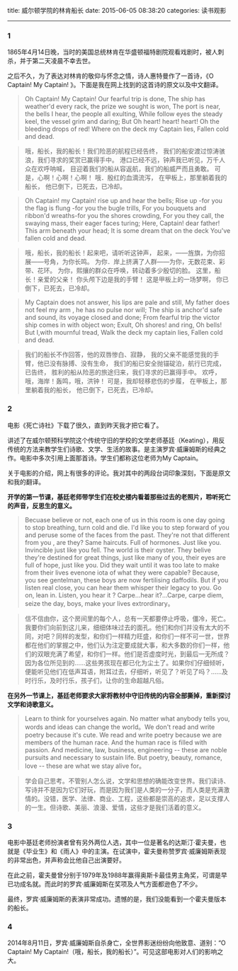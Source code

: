 title: 威尔顿学院的林肯船长
date: 2015-06-05 08:38:20
categories: 读书观影

---


### 1

1865年4月14日晚，当时的美国总统林肯在华盛顿福特剧院观看戏剧时，被人刺杀，并于第二天凌晨不幸去世。

<!--more-->

之后不久，为了表达对林肯的敬仰与怀念之情，诗人惠特曼作了一首诗，《O Captain! My Captain! 》。下面是我在网上找到的这首诗的原文以及中文翻译。


> Oh Captain! My Captain! Our fearful trip is done,
The ship has weather'd every rack, the prize we sought is won,
The port is near, the bells I hear, the people all exulting,
While follow eyes the steady keel, the vessel grim and daring;
But Oh heart! heart! heart!
Oh the bleeding drops of red!
Where on the deck my Captain lies,
Fallen cold and dead.

> 哦，船长，我的船长！我们险恶的航程已经告终，
我们的船安渡过惊涛骇浪，我们寻求的奖赏已赢得手中。
港口已经不远，钟声我已听见，万千人众在欢呼呐喊，
目迎着我们的船从容返航，我们的船威严而且勇敢。
可是，心啊！心啊！心啊！
哦．殷红的血滴流泻，
在甲板上，那里躺着我的船长，
他已倒下，已死去，已冷却。

> Oh Captain! my Captain! rise up and hear the bells;
Rise up -for you the flag is flung -for you the bugle trills,
For you bouquets and ribbon'd wreaths-for you the shores crowding,
For you they call, the swaying mass, their eager faces turing;
Here, Captain! dear father!
This arm beneath your head;
It is some dream that on the deck
You've fallen cold and dead.

> 哦，船长，我的船长！起来吧，请听听这钟声，
起来，——旌旗，为你招展——号角，为你长鸣。
为你．岸上挤满了人群——为你，无数花束、彩带、花环。
为你，熙攘的群众在呼唤，转动着多少殷切的脸。
这里，船长！亲爱的父亲！
你头颅下边是我的手臂！
这是甲板上的一场梦啊，
你已倒下，已死去，已冷却。


> My Captain does not answer, his lips are pale and still,
My father does not feel my arm , he has no pulse nor will;
The ship is anchor'd safe and sound, its voyage closed and done;
From fearful trip the victor ship comes in with object won;
Exult, Oh shores! and ring, Oh bells!
But I,with mournful tread,
Walk the deck my captain lies,
Fallen cold and dead.

> 我们的船长不作回答，他的双唇惨白、寂静，
我的父亲不能感觉我的手臂，他已没有脉搏、没有生命，
我们的船已安全抛锚碇泊，航行已完成，已告终，
胜利的船从险恶的旅途归来，我们寻求的已赢得手中。
欢呼，哦，海岸！轰鸣，哦，洪钟！
可是，我却轻移悲伤的步履，
在甲板上，那里躺着我的船长，
他已倒下，已死去，已冷却。


### 2

电影《死亡诗社》下载了很久，直到昨天我才把它看了。

讲述了在威尔顿预科学院这个传统守旧的学校的文学老师基廷（Keating），用反传统的方法来教学生们诗歌、文学、生活的故事。是主演罗宾·威廉姆斯的经典之作。电影中多次引用上面那首诗。学生们都称这位老师为My Captain。

关于电影的介绍，网上有很多的评论。我对其中的两段台词印象深刻，下面是原文和我的翻译。

**开学的第一节课，基廷老师带学生们在校史楼内看着那些过去的老照片，聆听死亡的声音，反思生的意义。**

> Becuase believe or not, each one of us in this room is one day going to stop breathing, turn cold and die. I'd like you to step forward of you and peruse some of the faces from the past. They're not that different from you , are they? Same haircuts. Full of hormones. Just like you. Invincible just like you fell. The world is their oyster. They belive they're destined for great things, just like many of you, their eyes are full of hope, just like you. Did they wait until it was too late to make from their lives evenone iota of what they were capable? Because, you see gentelman, these boys are now fertilising daffodils. But if you listen real close, you can hear them whisper their legacy to you. Go on, lean in. Listen, you hear it ? Carpe...hear it?...Carpe, carpe diem, seize the day, boys, make your lives extrordinary。

> 信不信由你，这个房间里的每个人，总有一天都要停止呼吸，僵冷，死亡。我要你们向前到这儿来，细细体味过去的面孔。他们和你们并没有太大的不同，对吧？同样的发型，和你们一样精力旺盛，和你们一样不可一世，世界都在他们的掌握之中，他们认为注定要成就大事，和大多数的你们一样，他们的双眼充满了希望，和你们一样。他们是否虚度时光，到最后一无所成？因为各位所见到的……这些男孩现在都已化为尘土了。如果你们仔细倾听，便能听见他们在低声耳语，附耳过去，仔细听，听见了？听见了吗？……及时行乐，及时行乐，孩子们，让你的生命超越凡俗。



**在另外一节课上，基廷老师要求大家将教材中守旧传统的内容全部撕掉，重新探讨文学和诗歌意义。**

> Learn to think for yourselves again. No matter what anybody tells you, words and ideas can change the world。We don't read and write poetry because it's cute. We read and write poetry because we are members of the human race. And the human race is filled with passion. And medicine, law, business, engineering -- these are noble pursuits and necessary to sustain life. But poetry, beauty, romance, love -- these are what we stay alive for。 

> 学会自己思考。不管别人怎么说，文学和思想的确能改变世界。我们读诗、写诗并不是因为它们好玩，而是因为我们是人类的一分子，而人类是充满激情的。没错，医学、法律、商业、工程，这些都是崇高的追求，足以支撑人的一生。但诗歌、美丽、浪漫、爱情，这些才是我们活着的意义。 
　　 

### 3

电影中基廷老师扮演者曾有另外两位人选，其中一位是著名的达斯汀·霍夫曼，也就是《毕业生》和《雨人》中的主演。在试演中，霍夫曼称赞罗宾·威廉姆斯表现的非常出色，并声称会比他自己出演要好。

在此之前，霍夫曼曾分别于1979年及1988年赢得奥斯卡最佳男主角奖，可谓是早已功成名就。而此时的罗宾·威廉姆斯在奖项及人气方面都逊色了不少。

最终，罗宾·威廉姆斯的表演非常成功。遗憾的是，我们没能看到一个霍夫曼版本的船长。

### 4

2014年8月11日，罗宾·威廉姆斯自杀身亡，全世界影迷纷纷向他致意、道别：“O Captain! My Captain!（哦，船长，我的船长）”。可见这部电影对人们的影响之大。